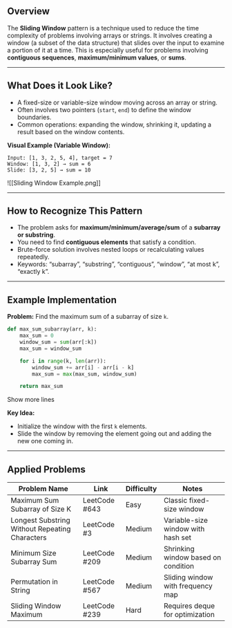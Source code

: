## **Overview**

The **Sliding Window** pattern is a technique used to reduce the time complexity of problems involving arrays or strings. It involves creating a window (a subset of the data structure) that slides over the input to examine a portion of it at a time. This is especially useful for problems involving **contiguous sequences**, **maximum/minimum values**, or **sums**.

---

## **What Does it Look Like?**

- A fixed-size or variable-size window moving across an array or string.
- Often involves two pointers (`start`, `end`) to define the window boundaries.
- Common operations: expanding the window, shrinking it, updating a result based on the window contents.

**Visual Example (Variable Window):**

```
Input: [1, 3, 2, 5, 4], target = 7  
Window: [1, 3, 2] → sum = 6  
Slide: [3, 2, 5] → sum = 10  
```

![[Sliding Window Example.png]]

---

## **How to Recognize This Pattern**

- The problem asks for **maximum/minimum/average/sum** of a **subarray or substring**.
- You need to find **contiguous elements** that satisfy a condition.
- Brute-force solution involves nested loops or recalculating values repeatedly.
- Keywords: “subarray”, “substring”, “contiguous”, “window”, “at most k”, “exactly k”.

---

## **Example Implementation**

**Problem:** Find the maximum sum of a subarray of size `k`.

```Python
def max_sum_subarray(arr, k):
    max_sum = 0
    window_sum = sum(arr[:k])
    max_sum = window_sum

    for i in range(k, len(arr)):
        window_sum += arr[i] - arr[i - k]
        max_sum = max(max_sum, window_sum)

    return max_sum
```

  

Show more lines

**Key Idea:**

- Initialize the window with the first `k` elements.
- Slide the window by removing the element going out and adding the new one coming in.

---

## **Applied Problems**

| Problem Name                                   | Link          | Difficulty | Notes                               |
| ---------------------------------------------- | ------------- | ---------- | ----------------------------------- |
| Maximum Sum Subarray of Size K                 | LeetCode #643 | Easy       | Classic fixed-size window           |
| Longest Substring Without Repeating Characters | LeetCode #3   | Medium     | Variable-size window with hash set  |
| Minimum Size Subarray Sum                      | LeetCode #209 | Medium     | Shrinking window based on condition |
| Permutation in String                          | LeetCode #567 | Medium     | Sliding window with frequency map   |
| Sliding Window Maximum                         | LeetCode #239 | Hard       | Requires deque for optimization     |